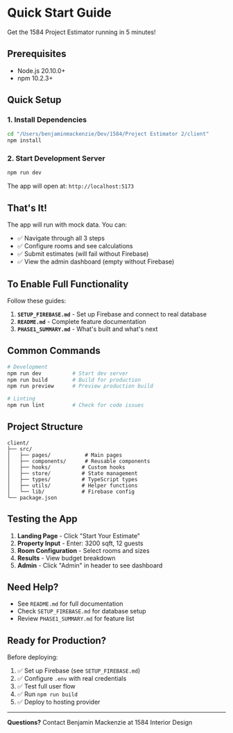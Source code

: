 # Quick Start Guide

Get the 1584 Project Estimator running in 5 minutes!

## Prerequisites

- Node.js 20.10.0+
- npm 10.2.3+

## Quick Setup

### 1. Install Dependencies

```bash
cd "/Users/benjaminmackenzie/Dev/1584/Project Estimator 2/client"
npm install
```

### 2. Start Development Server

```bash
npm run dev
```

The app will open at: `http://localhost:5173`

## That's It!

The app will run with mock data. You can:
- ✅ Navigate through all 3 steps
- ✅ Configure rooms and see calculations
- ✅ Submit estimates (will fail without Firebase)
- ✅ View the admin dashboard (empty without Firebase)

## To Enable Full Functionality

Follow these guides:
1. **`SETUP_FIREBASE.md`** - Set up Firebase and connect to real database
2. **`README.md`** - Complete feature documentation
3. **`PHASE1_SUMMARY.md`** - What's built and what's next

## Common Commands

```bash
# Development
npm run dev          # Start dev server
npm run build        # Build for production
npm run preview      # Preview production build

# Linting
npm run lint         # Check for code issues
```

## Project Structure

```
client/
├── src/
│   ├── pages/           # Main pages
│   ├── components/      # Reusable components
│   ├── hooks/          # Custom hooks
│   ├── store/          # State management
│   ├── types/          # TypeScript types
│   ├── utils/          # Helper functions
│   └── lib/            # Firebase config
└── package.json
```

## Testing the App

1. **Landing Page** - Click "Start Your Estimate"
2. **Property Input** - Enter: 3200 sqft, 12 guests
3. **Room Configuration** - Select rooms and sizes
4. **Results** - View budget breakdown
5. **Admin** - Click "Admin" in header to see dashboard

## Need Help?

- See `README.md` for full documentation
- Check `SETUP_FIREBASE.md` for database setup
- Review `PHASE1_SUMMARY.md` for feature list

## Ready for Production?

Before deploying:
1. ✅ Set up Firebase (see `SETUP_FIREBASE.md`)
2. ✅ Configure `.env` with real credentials
3. ✅ Test full user flow
4. ✅ Run `npm run build`
5. ✅ Deploy to hosting provider

---

**Questions?** Contact Benjamin Mackenzie at 1584 Interior Design

